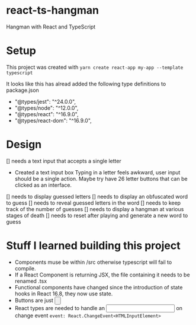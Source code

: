 # react-ts-hangman
Hangman with React and TypeScript

# Setup

This project was created with `yarn create react-app my-app --template typescript`

It looks like this has alread added the following type definitions to package.json 
- "@types/jest": "^24.0.0",
- "@types/node": "^12.0.0",
- "@types/react": "^16.9.0",
- "@types/react-dom": "^16.9.0",


# Design
[] needs a text input that accepts a single letter

- Created a text input box 
Typing in a letter feels awkward, user input should be a single action.
Maybe try have 26 letter buttons that can be clicked as an interface.



[] needs to display guessed letters
[] needs to display an obfuscated word to guess
[] needs to reveal guessed letters in the word
[] needs to keep track of the number of guesses
[] needs to display a hangman at various stages of death
[] needs to reset after playing and generate a new word to guess

# Stuff I learned building this project
- Components muse be within /src otherwise typescript will fail to compile.
- If a React Component is returning JSX, the file containing it needs to be renamed .tsx
- Functional components have changed since the introduction of state hooks in React 16.8, they now use state.
- Buttons are just <input type="button">
- React types are needed to handle an <input type="text"> on change event `event: React.ChangeEvent<HTMLInputElement>`



